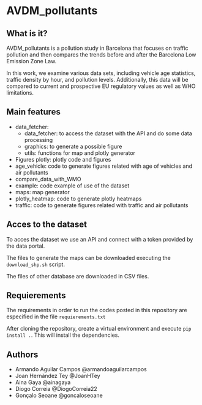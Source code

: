 # AVDM_pollutants

## What is it?

AVDM_pollutants is a pollution study in Barcelona that focuses on traffic pollution and then compares the trends before and after the Barcelona Low Emission Zone Law.

In this work, we examine various data sets, including vehicle age statistics, traffic density by hour, and pollution levels. Additionally, this data will be compared to current and prospective EU regulatory values as well as WHO limitations.

## Main features

- data_fetcher:
    - data_fetcher: to access the dataset with the API and do some data processing
    - graphics: to generate a possible figure
    - utils: functions for map and plotly generator
- Figures plotly: plotly code and figures 
- age_vehicle: code to generate figures related with age of vehicles and air pollutants
- compare_data_with_WMO
- example: code example of use of the dataset
- maps: map generator
- plotly_heatmap: code to generate plotly heatmaps
- traffic: code to generate figures related with traffic and air pollutants

## Acces to the dataset

To acces the dataset we use an API and connect with a token provided by the data portal.

The files to generate the maps can be downloaded executing the `download_shp.sh` script.

The files of other database are downloaded in CSV files.

## Requierements

The requirements in order to run the codes posted in this repository are especified in the file `requierements.txt`

After cloning the repository, create a virtual environment and execute `pip install .`. This will install the dependencies.

## Authors

- Armando Aguilar Campos @armandoaguilarcampos
- Joan Hernàndez Tey @JoanHTey
- Aina Gaya @ainagaya
- Diogo Correia @DiogoCorreia22
- Gonçalo Seoane @goncaloseoane
